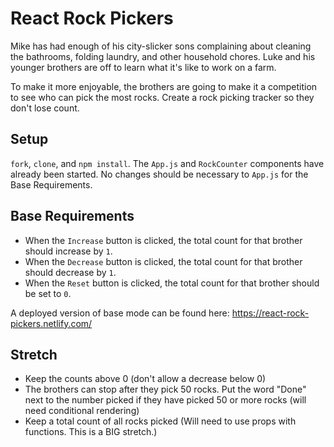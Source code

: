 # React Rock Pickers

Mike has had enough of his city-slicker sons complaining about cleaning the bathrooms, folding laundry, and other household chores. Luke and his younger brothers are off to learn what it's like to work on a farm.

To make it more enjoyable, the brothers are going to make it a competition to see who can pick the most rocks. Create a rock picking tracker so they don't lose count.

## Setup

`fork`, `clone`, and `npm install`. The `App.js` and `RockCounter` components have already been started. No changes should be necessary to `App.js` for the Base Requirements. 

## Base Requirements

- When the `Increase` button is clicked, the total count for that brother should increase by `1`.
- When the `Decrease` button is clicked, the total count for that brother should decrease by `1`.
- When the `Reset` button is clicked, the total count for that brother should be set to `0`.

A deployed version of base mode can be found here: https://react-rock-pickers.netlify.com/

## Stretch

- Keep the counts above 0 (don't allow a decrease below 0)
- The brothers can stop after they pick 50 rocks. Put the word "Done" next to the number picked if they have picked 50 or more rocks (will need conditional rendering)
- Keep a total count of all rocks picked (Will need to use props with functions. This is a BIG stretch.)